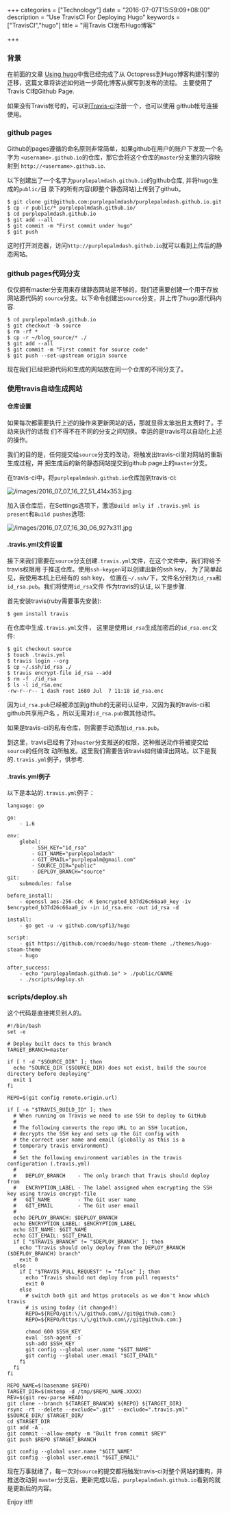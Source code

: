 +++
categories = ["Technology"]
date = "2016-07-07T15:59:09+08:00"
description = "Use TravisCI For Deploying Hugo"
keywords = ["TravisCI","hugo"]
title = "用Travis CI发布Hugo博客"

+++
### 背景
在前面的文章
[Using hugo](http://purplepalmdash.github.io/2016/07/04/using-hugo/)中我已经完成了从
Octopress到Hugo博客构建引擎的迁移，这篇文章将讲述如何进一步简化博客从撰写到发布的流程。
主要使用了Travis CI和Github Page.     

如果没有Travis帐号的，可以到[Travis-ci](https://travis-ci.org/)注册一个，也可以使用
github帐号连接使用。    
### github pages 
Github的pages遵循的命名原则非常简单，如果github在用户的账户下发现一个名字为
`<username>.github.io`的仓库，那它会将这个仓库的`master`分支里的内容映射到
`http://<username>.github.io`.      

以下创建出了一个名字为`purplepalmdash.github.io`的github仓库, 并将hugo生成的`public/`目
录下的所有内容(即整个静态网站)上传到了github。     

```
$ git clone git@github.com:purplepalmdash/purplepalmdash.github.io.git
$ cp -r public/* purplepalmdash.github.io/
$ cd purplepalmdash.github.io
$ git add --all
$ git commit -m "First commit under hugo"
$ git push
```
这时打开浏览器，访问`http://purplepalmdash.github.io`就可以看到上传后的静态网站。    

### github pages代码分支
仅仅拥有master分支用来存储静态网站是不够的，我们还需要创建一个用于存放网站源代码的
`source`分支。以下命令创建出`source`分支，并上传了hugo源代码内容.     

```
$ cd purplepalmdash.github.io
$ git checkout -b source
$ rm -rf *
$ cp -r ~/blog_source/* ./
$ git add --all
$ git commit -m "First commit for source code"
$ git push --set-upstream origin source
```
现在我们已经把源代码和生成的网站放在同一个仓库的不同分支了。    

### 使用travis自动生成网站
#### 仓库设置
如果每次都需要执行上述的操作来更新网站的话，那就显得太笨拙且太费时了。手动来执行的话我
们不得不在不同的分支之间切换。幸运的是travis可以自动化上述的操作。     

我们的目的是，任何提交给`source`分支的改动，将触发出travis-ci里对网站的重新生成过程，并
把生成后的新的静态网站提交到github page上的`master`分支。     

在travis-ci中，将`purplepalmdash.github.io`仓库加到travis-ci:     

![/images/2016_07_07_16_27_51_414x353.jpg](/images/2016_07_07_16_27_51_414x353.jpg)     

加入该仓库后，在Settings选项下，激活`Build only if .travis.yml is present`和`Build
pushes`选项:    

![/images/2016_07_07_16_30_06_927x311.jpg](/images/2016_07_07_16_30_06_927x311.jpg)    
#### .travis.yml文件设置
接下来我们需要在`source`分支创建`.travis.yml`文件，在这个文件中，我们将给予travis权限用
于推送仓库。使用`ssh-keygen`可以创建出新的ssh key， 为了简单起见，我使用本机上已经有的
ssh key， 位置在`~/.ssh/`下，文件名分别为`id_rsa`和`id_rsa.pub`。我们将使用`id_rsa`文件
作为travis的认证, 以下是步骤.      

首先安装travis(ruby需要事先安装):      

```
$ gem install travis
```

在仓库中生成`.travis.yml`文件， 这里是使用`id_rsa`生成加密后的`id_rsa.enc`文件:     

```
$ git checkout source
$ touch .travis.yml
$ travis login --org
$ cp ~/.ssh/id_rsa ./
$ travis encrypt-file id_rsa --add
$ rm -f ./id_rsa
$ ls -l id_rsa.enc
-rw-r--r-- 1 dash root 1680 Jul  7 11:18 id_rsa.enc
```
因为`id_rsa.pub`已经被添加到github的无密码认证中，又因为我的travis-ci和github共享用户名
，所以无需对`id_rsa.pub`做其他动作。     

如果是travis-ci的私有仓库，则需要手动添加`id_rsa.pub`。     

到这里，travis已经有了对`master`分支推送的权限，这种推送动作将被提交给`source`的任何改
动所触发。这里我们需要告诉travis如何编译出网站。以下是我的`.travis.yml`例子，供参考.    

#### .travis.yml例子
以下是本站的`.travis.yml`例子：     

```
language: go

go:
    - 1.6

env:
    global:
        - SSH_KEY="id_rsa"
        - GIT_NAME="purplepalmdash"
        - GIT_EMAIL="purplepalm@gmail.com"
        - SOURCE_DIR="public"
        - DEPLOY_BRANCH="source"
git:
    submodules: false

before_install:
    - openssl aes-256-cbc -K $encrypted_b37d26c66aa0_key -iv $encrypted_b37d26c66aa0_iv -in id_rsa.enc -out id_rsa -d

install:
    - go get -u -v github.com/spf13/hugo

script:
    - git https://github.com/rcoedo/hugo-steam-theme ./themes/hugo-steam-theme
    - hugo

after_success:
    - echo "purplepalmdash.github.io" > ./public/CNAME
    - ./scripts/deploy.sh
```
### scripts/deploy.sh
这个代码是直接拷贝别人的。  

```
#!/bin/bash
set -e

# Deploy built docs to this branch
TARGET_BRANCH=master
 
if [ ! -d "$SOURCE_DIR" ]; then
  echo "SOURCE_DIR ($SOURCE_DIR) does not exist, build the source directory before deploying"
  exit 1
fi
 
REPO=$(git config remote.origin.url)
 
if [ -n "$TRAVIS_BUILD_ID" ]; then
  # When running on Travis we need to use SSH to deploy to GitHub
  #
  # The following converts the repo URL to an SSH location,
  # decrypts the SSH key and sets up the Git config with
  # the correct user name and email (globally as this is a
  # temporary travis environment)
  #
  # Set the following environment variables in the travis configuration (.travis.yml)
  #
  #   DEPLOY_BRANCH    - The only branch that Travis should deploy from
  #   ENCRYPTION_LABEL - The label assigned when encrypting the SSH key using travis encrypt-file
  #   GIT_NAME         - The Git user name
  #   GIT_EMAIL        - The Git user email
  #
  echo DEPLOY_BRANCH: $DEPLOY_BRANCH
  echo ENCRYPTION_LABEL: $ENCRYPTION_LABEL
  echo GIT_NAME: $GIT_NAME
  echo GIT_EMAIL: $GIT_EMAIL
  if [ "$TRAVIS_BRANCH" != "$DEPLOY_BRANCH" ]; then
    echo "Travis should only deploy from the DEPLOY_BRANCH ($DEPLOY_BRANCH) branch"
    exit 0
  else
    if [ "$TRAVIS_PULL_REQUEST" != "false" ]; then
      echo "Travis should not deploy from pull requests"
      exit 0
    else
      # switch both git and https protocols as we don't know which travis
      # is using today (it changed!)
      REPO=${REPO/git:\/\/github.com\//git@github.com:}
      REPO=${REPO/https:\/\/github.com\//git@github.com:}
      
      chmod 600 $SSH_KEY
      eval `ssh-agent -s`
      ssh-add $SSH_KEY
      git config --global user.name "$GIT_NAME"
      git config --global user.email "$GIT_EMAIL"
    fi
  fi
fi
 
REPO_NAME=$(basename $REPO)
TARGET_DIR=$(mktemp -d /tmp/$REPO_NAME.XXXX)
REV=$(git rev-parse HEAD)
git clone --branch ${TARGET_BRANCH} ${REPO} ${TARGET_DIR}
rsync -rt --delete --exclude=".git" --exclude=".travis.yml" $SOURCE_DIR/ $TARGET_DIR/
cd $TARGET_DIR
git add -A .
git commit --allow-empty -m "Built from commit $REV"
git push $REPO $TARGET_BRANCH

git config --global user.name "$GIT_NAME"
git config --global user.email "$GIT_EMAIL"
```
现在万事就绪了，每一次对`source`的提交都将触发travis-ci对整个网站的重构，并推送改动到
`master`分支后，更新完成以后，`purplepalmdash.github.io`看到的就是更新后的内容。

Enjoy it!!!
